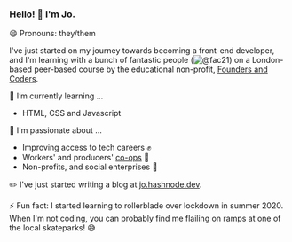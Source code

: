 ### Hello! 👋 I'm Jo.

😄 Pronouns: they/them

I've just started on my journey towards becoming a front-end developer, and I'm learning with a bunch of fantastic people (![@fac21](@www.github.com/fac21)) on a London-based peer-based course by the educational non-profit, [Founders and Coders](https://www.foundersandcoders.com). 

🌱 I’m currently learning ...
* HTML, CSS and Javascript

💬 I'm passionate about ...
* Improving access to tech careers :fist: 
* Workers' and producers' [co-ops](https://www.uk.coop/) :honeybee: 
* Non-profits, and social enterprises :green_heart:

✏️ I've just started writing a blog at [jo.hashnode.dev](jo.hashnode.dev).

⚡ Fun fact: I started learning to rollerblade over lockdown in summer 2020. When I'm not coding, you can probably find me flailing on ramps at one of the local skateparks! 😅

